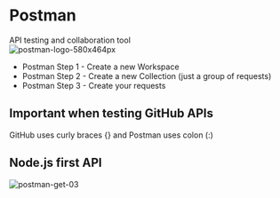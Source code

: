 # Postman
API testing and collaboration tool<br>
![postman-logo-580x464px](https://github.com/danielurra/postman/assets/51704179/cfc6b231-622d-4906-8a7d-53bf5eb32bc7)<br>
* Postman Step 1 - Create a new Workspace
* Postman Step 2 - Create a new Collection (just a group of requests)
* Postman Step 3 - Create your requests
## Important when testing GitHub APIs
GitHub uses curly braces {} and Postman uses colon (:)<br>
## Node.js first API
![postman-get-03](https://github.com/danielurra/postman/assets/51704179/7a825b93-7ebe-49b4-a3ec-ea4aa92a29b8)<br>

